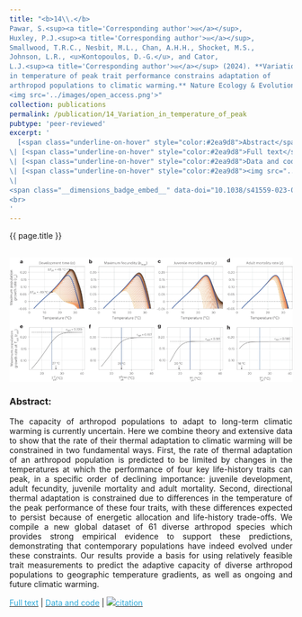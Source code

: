 ```yaml
---
title: "<b>14\\.</b> 
Pawar, S.<sup><a title='Corresponding author'>✉</a></sup>, 
Huxley, P.J.<sup><a title='Corresponding author'>✉</a></sup>, 
Smallwood, T.R.C., Nesbit, M.L., Chan, A.H.H., Shocket, M.S.,
Johnson, L.R., <u>Kontopoulos, D.-G.</u>, and Cator, 
L.J.<sup><a title='Corresponding author'>✉</a></sup> (2024). **Variation 
in temperature of peak trait performance constrains adaptation of 
arthropod populations to climatic warming.** Nature Ecology & Evolution 8:500-510. 
<img src='../images/open_access.png'>"
collection: publications
permalink: /publication/14_Variation_in_temperature_of_peak
pubtype: 'peer-reviewed'
excerpt: '
  [<span class="underline-on-hover" style="color:#2ea9d8">Abstract</span>](../publication/14_Variation_in_temperature_of_peak)
\| [<span class="underline-on-hover" style="color:#2ea9d8">Full text</span>](https://doi.org/10.1038/s41559-023-02301-8)
\| [<span class="underline-on-hover" style="color:#2ea9d8">Data and code</span>](https://github.com/EcoEngLab/TraitMismatchPaper-main)
\| [<span class="underline-on-hover" style="color:#2ea9d8"><img src="../images/bibtex.svg">citation</span>](../bibtex/14_variation_in_temperature_of_peak.bib)
\|
<span class="__dimensions_badge_embed__" data-doi="10.1038/s41559-023-02301-8" data-hide-zero-citations="true" data-legend="never" data-style="large_rectangle" style="display: inline;"></span>
<br>
'
---
```


{{ page.title }}<br>
<br><center><img src="../images/publications/variation_in_temperature_of_peak.png"></center>

### Abstract:

<p style='text-align: justify;'>
The capacity of arthropod populations to adapt to long-term climatic warming 
is currently uncertain. Here we combine theory and extensive data to show 
that the rate of their thermal adaptation to climatic warming will be 
constrained in two fundamental ways. First, the rate of thermal adaptation of 
an arthropod population is predicted to be limited by changes in the temperatures 
at which the performance of four key life-history traits can peak, in a 
specific order of declining importance: juvenile development, adult 
fecundity, juvenile mortality and adult mortality. Second, directional 
thermal adaptation is constrained due to differences in the temperature of 
the peak performance of these four traits, with these differences expected 
to persist because of energetic allocation and life-history trade-offs. We 
compile a new global dataset of 61 diverse arthropod species which provides 
strong empirical evidence to support these predictions, demonstrating that 
contemporary populations have indeed evolved under these constraints. Our 
results provide a basis for using relatively feasible trait measurements to 
predict the adaptive capacity of diverse arthropod populations to geographic 
temperature gradients, as well as ongoing and future climatic warming.

</p>

[<span class="underline-on-hover" style="color:#2ea9d8">Full text</span>](https://doi.org/10.1038/s41559-023-02301-8)
\| [<span class="underline-on-hover" style="color:#2ea9d8">Data and code</span>](https://github.com/EcoEngLab/TraitMismatchPaper-main)
\| [<span class="underline-on-hover" style="color:#2ea9d8"><img src="../images/bibtex.svg">citation</span>](../bibtex/14_variation_in_temperature_of_peak.bib)
